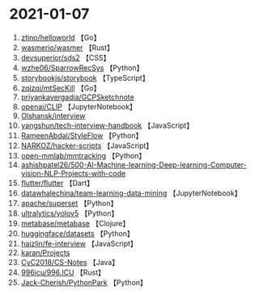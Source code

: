 # 2021-01-07

1. [ztino/helloworld](https://github.com/ztino/helloworld) 【Go】
2. [wasmerio/wasmer](https://github.com/wasmerio/wasmer) 【Rust】
3. [devsuperior/sds2](https://github.com/devsuperior/sds2) 【CSS】
4. [wzhe06/SparrowRecSys](https://github.com/wzhe06/SparrowRecSys) 【Python】
5. [storybookjs/storybook](https://github.com/storybookjs/storybook) 【TypeScript】
6. [zqjzqj/mtSecKill](https://github.com/zqjzqj/mtSecKill) 【Go】
7. [priyankavergadia/GCPSketchnote](https://github.com/priyankavergadia/GCPSketchnote) 
8. [openai/CLIP](https://github.com/openai/CLIP) 【JupyterNotebook】
9. [Olshansk/interview](https://github.com/Olshansk/interview) 
10. [yangshun/tech-interview-handbook](https://github.com/yangshun/tech-interview-handbook) 【JavaScript】
11. [RameenAbdal/StyleFlow](https://github.com/RameenAbdal/StyleFlow) 【Python】
12. [NARKOZ/hacker-scripts](https://github.com/NARKOZ/hacker-scripts) 【JavaScript】
13. [open-mmlab/mmtracking](https://github.com/open-mmlab/mmtracking) 【Python】
14. [ashishpatel26/500-AI-Machine-learning-Deep-learning-Computer-vision-NLP-Projects-with-code](https://github.com/ashishpatel26/500-AI-Machine-learning-Deep-learning-Computer-vision-NLP-Projects-with-code) 
15. [flutter/flutter](https://github.com/flutter/flutter) 【Dart】
16. [datawhalechina/team-learning-data-mining](https://github.com/datawhalechina/team-learning-data-mining) 【JupyterNotebook】
17. [apache/superset](https://github.com/apache/superset) 【Python】
18. [ultralytics/yolov5](https://github.com/ultralytics/yolov5) 【Python】
19. [metabase/metabase](https://github.com/metabase/metabase) 【Clojure】
20. [huggingface/datasets](https://github.com/huggingface/datasets) 【Python】
21. [haizlin/fe-interview](https://github.com/haizlin/fe-interview) 【JavaScript】
22. [karan/Projects](https://github.com/karan/Projects) 
23. [CyC2018/CS-Notes](https://github.com/CyC2018/CS-Notes) 【Java】
24. [996icu/996.ICU](https://github.com/996icu/996.ICU) 【Rust】
25. [Jack-Cherish/PythonPark](https://github.com/Jack-Cherish/PythonPark) 【Python】
